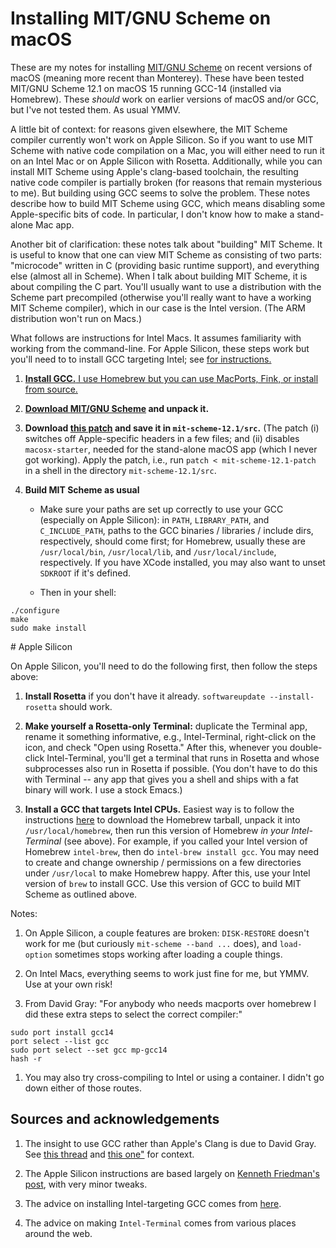 # Installing MIT/GNU Scheme on macOS

These are my notes for installing <a
href="https://www.gnu.org/software/mit-scheme/">MIT/GNU
Scheme</a> on recent versions of macOS (meaning more recent
than Monterey).  These have been tested MIT/GNU Scheme 12.1
on macOS 15 running GCC-14 (installed via Homebrew).  These
*should* work on earlier versions of macOS and/or GCC, but
I've not tested them.  As usual YMMV.

A little bit of context: for reasons given elsewhere, the
MIT Scheme compiler currently won't work on Apple Silicon.
So if you want to use MIT Scheme with native code
compilation on a Mac, you will either need to run it on an
Intel Mac or on Apple Silicon with Rosetta.  Additionally,
while you can install MIT Scheme using Apple's clang-based
toolchain, the resulting native code compiler is partially
broken (for reasons that remain mysterious to me).  But
building using GCC seems to solve the problem.  These notes
describe how to build MIT Scheme using GCC, which means
disabling some Apple-specific bits of code.  In particular,
I don't know how to make a stand-alone Mac app.

Another bit of clarification: these notes talk about
"building" MIT Scheme.  It is useful to know that one can
view MIT Scheme as consisting of two parts: "microcode"
written in C (providing basic runtime support), and
everything else (almost all in Scheme).  When I talk about
building MIT Scheme, it is about compiling the C part.
You'll usually want to use a distribution with the Scheme
part precompiled (otherwise you'll really want to have a
working MIT Scheme compiler), which in our case is the Intel
version.  (The ARM distribution won't run on Macs.)

What follows are instructions for Intel Macs.  It assumes
familiarity with working from the command-line.  For Apple
Silicon, these steps work but you'll need to to install GCC
targeting Intel; see <a href="#apple-silicon"> for
instructions.

1. **Install GCC.**  I use Homebrew but you can use
   MacPorts, Fink, or install from source.
		
1. **Download <a
href="https://www.gnu.org/software/mit-scheme/">MIT/GNU
Scheme</a> and unpack it.**

1. **Download [this patch](mit-scheme-12.1-patch) and save
it in `mit-scheme-12.1/src`.**  (The patch (i) switches off
Apple-specific headers in a few files; and (ii) disables
`macosx-starter`, needed for the stand-alone macOS app
(which I never got working).  Apply the patch, i.e., run
`patch < mit-scheme-12.1-patch` in a shell in the directory
`mit-scheme-12.1/src`.
	  
1. **Build MIT Scheme as usual**
	  
   - Make sure your paths are set up correctly to use your
	  GCC (especially on Apple Silicon): in `PATH`,
	  `LIBRARY_PATH`, and `C_INCLUDE_PATH`, paths to the GCC
	  binaries / libraries / include dirs, respectively,
	  should come first; for Homebrew, usually these are
	  `/usr/local/bin`, `/usr/local/lib`, and
	  `/usr/local/include`, respectively.  If you have XCode
	  installed, you may also want to unset `SDKROOT` if
	  it's defined.

   - Then in your shell:
```
./configure
make
sudo make install
```

<a name="apple-silicon">
# Apple Silicon

On Apple Silicon, you'll need to do the following first,
then follow the steps above:

1. **Install Rosetta** if you don't have it already.
`softwareupdate --install-rosetta` should work.

1. **Make yourself a Rosetta-only Terminal:** duplicate the
Terminal app, rename it something informative, e.g.,
Intel-Terminal, right-click on the icon, and check "Open
using Rosetta."  After this, whenever you double-click
Intel-Terminal, you'll get a terminal that runs in Rosetta
and whose subprocesses also run in Rosetta if possible.
(You don't have to do this with Terminal -- any app that
gives you a shell and ships with a fat binary will work.  I
use a stock Emacs.)

1. **Install a GCC that targets Intel CPUs.** Easiest way is
to follow the instructions <a
href="https://docs.brew.sh/Installation">here</a> to
download the Homebrew tarball, unpack it into
`/usr/local/homebrew`, then run this version of Homebrew *in
your Intel-Terminal* (see above).  For example, if you
called your Intel version of Homebrew `intel-brew`, then do
`intel-brew install gcc`.  You may need to create and change
ownership / permissions on a few directories under
`/usr/local` to make Homebrew happy.  After this, use your
Intel version of `brew` to install GCC.  Use this version of
GCC to build MIT Scheme as outlined above.

Notes:

1. On Apple Silicon, a couple features are broken:
   `DISK-RESTORE` doesn't work for me (but curiously
   `mit-scheme --band ...` does), and `load-option`
   sometimes stops working after loading a couple
   things.
   
1. On Intel Macs, everything seems to work just fine for me,
   but YMMV.  Use at your own risk!

1. From David Gray: "For anybody who needs macports over
homebrew I did these extra steps to select the correct
compiler:"
```
sudo port install gcc14 
port select --list gcc
sudo port select --set gcc mp-gcc14
hash -r
```
1. You may also try cross-compiling to Intel or using a
container.  I didn't go down either of those routes.

## Sources and acknowledgements

1. The insight to use GCC rather than Apple's Clang is due
   to David Gray.  See <a
   href="https://lists.gnu.org/archive/html/mit-scheme-users/2024-12/threads.html">this
   thread</a> and <a
   href="https://lists.gnu.org/archive/html/mit-scheme-users/2025-02/threads.html">this
   one"</a> for context.

1. The Apple Silicon instructions are based largely on <a
   href="https://kennethfriedman.org/thoughts/2021/mit-scheme-on-apple-silicon/">Kenneth
   Friedman's post</a>, with very minor tweaks.

1. The advice on installing Intel-targeting GCC comes from [here](https://www.wisdomgeek.com/development/installing-intel-based-packages-using-homebrew-on-the-m1-mac/).

1. The advice on making `Intel-Terminal` comes from various places around the web.
